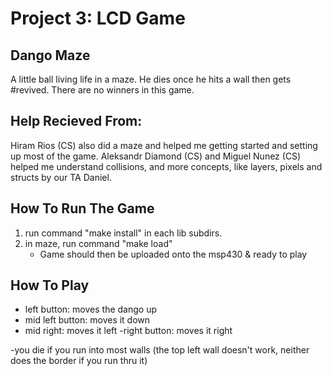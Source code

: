 # Project 3: LCD Game
## Dango Maze
A little ball living life in a maze. He dies once he hits a wall then gets
#revived. There are no winners in this game.

## Help Recieved From:

Hiram Rios (CS) also did a maze and helped me getting started and setting up
most of the game. Aleksandr Diamond (CS) and Miguel Nunez (CS) helped me
understand collisions, and more concepts, like layers, pixels and structs by our TA Daniel.

## How To Run The Game
   1. run command "make install" in each lib subdirs.
   2. in maze, run command "make load"
      - Game should then be uploaded onto the msp430 & ready to play
## How To Play
   - left button: moves the dango up
   - mid left button: moves it down
   - mid right: moves it left
   -right button: moves it right

   -you die if you run into most walls (the top left wall doesn't work,
    neither does the border if you run thru it)
